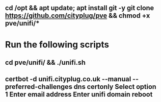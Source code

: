 cd /opt && apt update; apt install git -y 
git clone https://github.com/cityplug/pve && chmod +x pve/unifi/*
------------------------------------------------------------------------------
# Run the following scripts
cd pve/unifi/ && ./unifi.sh
------------------------------------------------------------------------------
certbot -d unifi.cityplug.co.uk --manual --preferred-challenges dns certonly
	Select option 1
	Enter email address
	Enter unifi domain
reboot
------------------------------------------------------------------------------
	 


